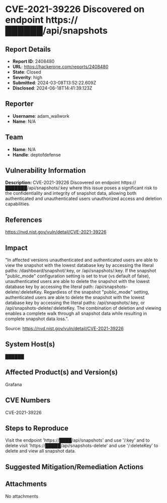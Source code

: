 # CVE-2021-39226 Discovered on endpoint https://██████/api/snapshots

## Report Details
- **Report ID**: 2408480
- **URL**: https://hackerone.com/reports/2408480
- **State**: Closed
- **Severity**: high
- **Submitted**: 2024-03-08T13:52:22.609Z
- **Disclosed**: 2024-06-18T14:41:39.123Z

## Reporter
- **Username**: adam_wallwork
- **Name**: N/A

## Team
- **Name**: N/A
- **Handle**: deptofdefense

## Vulnerability Information
**Description:**
CVE-2021-39226 Discovered on endpoint https://███████/api/snapshots/:key where this issue poses a significant risk to the confidentiality and integrity of snapshot data, allowing both authenticated and unauthenticated users unauthorized access and deletion capabilities.

## References
https://nvd.nist.gov/vuln/detail/CVE-2021-39226

## Impact

"In affected versions unauthenticated and authenticated users are able to view the snapshot with the lowest database key by accessing the literal paths: /dashboard/snapshot/:key, or /api/snapshots/:key. If the snapshot "public_mode" configuration setting is set to true (vs default of false), unauthenticated users are able to delete the snapshot with the lowest database key by accessing the literal path: /api/snapshots-delete/:deleteKey. Regardless of the snapshot "public_mode" setting, authenticated users are able to delete the snapshot with the lowest database key by accessing the literal paths: /api/snapshots/:key, or /api/snapshots-delete/:deleteKey. The combination of deletion and viewing enables a complete walk through all snapshot data while resulting in complete snapshot data loss.".

Source: https://nvd.nist.gov/vuln/detail/CVE-2021-39226

## System Host(s)
██████

## Affected Product(s) and Version(s)
Grafana

## CVE Numbers
CVE-2021-39226

## Steps to Reproduce
Visit the endpoint 'https://████/api/snapshots' and use '/:key' and  to delete visit 'https://█████/api/snapshots-delete' and use '/:deleteKey' to delete and view all snapshot data.

## Suggested Mitigation/Remediation Actions




## Attachments
No attachments
